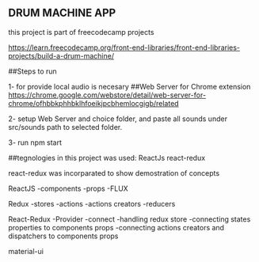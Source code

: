 
## DRUM MACHINE APP
this project is part of freecodecamp projects

https://learn.freecodecamp.org/front-end-libraries/front-end-libraries-projects/build-a-drum-machine/

##Steps to run

1- for provide local audio is necesary 
    ##Web Server for Chrome extension 
    https://chrome.google.com/webstore/detail/web-server-for-chrome/ofhbbkphhbklhfoeikjpcbhemlocgigb/related

2- setup Web Server and choice folder, and paste all sounds under src/sounds path to selected folder.

3- run npm start


##tegnologies
in this project was used:
    ReactJs
    react-redux

react-redux was incorparated to show demostration of concepts

ReactJS
    -components
    -props
    -FLUX    

Redux
    -stores
    -actions
    -actions creators
    -reducers

React-Redux
    -Provider
    -connect
    -handling redux store
    -connecting states properties to components props
    -connecting actions creators and dispatchers to components props
    
material-ui 